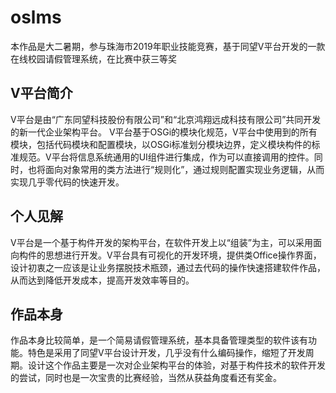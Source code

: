 # oslms
本作品是大二暑期，参与珠海市2019年职业技能竞赛，基于同望V平台开发的一款在线校园请假管理系统，在比赛中获三等奖

## V平台简介

V平台是由“广东同望科技股份有限公司”和“北京鸿翔远成科技有限公司”共同开发的新一代企业架构平台。
V平台基于OSGi的模块化规范，V平台中使用到的所有模块，包括代码模块和配置模块，以OSGi标准划分模块边界，定义模块构件的标准规范。V平台将信息系统通用的UI组件进行集成，作为可以直接调用的控件。同时，也将面向对象常用的类方法进行“规则化”，通过规则配置实现业务逻辑，从而实现几乎零代码的快速开发。

## 个人见解
V平台是一个基于构件开发的架构平台，在软件开发上以“组装”为主，可以采用面向构件的思想进行开发。V平台具有可视化的开发环境，提供类Office操作界面，设计初衷之一应该是让业务摆脱技术瓶颈，通过去代码的操作快速搭建软件作品，从而达到降低开发成本，提高开发效率等目的。

## 作品本身
作品本身比较简单，是一个简易请假管理系统，基本具备管理类型的软件该有功能。特色是采用了同望V平台设计开发，几乎没有什么编码操作，缩短了开发周期。设计这个作品主要是一次对企业架构平台的体验，对基于构件技术的软件开发的尝试，同时也是一次宝贵的比赛经验，当然从获益角度看还有奖金。


